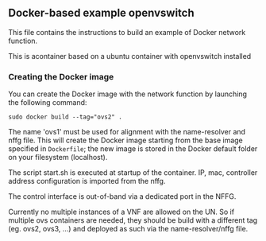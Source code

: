 ## Docker-based example openvswitch

This file contains the instructions to build an example of Docker network function.

This is acontainer based on a ubuntu container with openvswitch installed

### Creating the Docker image

You can create the Docker image with the network function by launching the following command:

    sudo docker build --tag="ovs2" .

The name 'ovs1' must be used for alignment with the name-resolver and nffg file.
This will create the Docker image starting from the base image specified in `Dockerfile`; the new image is stored in the Docker default folder on your filesystem (localhost).

The script start.sh is executed at startup of the container.
IP, mac, controller address configuration is imported from the nffg.

The control interface is out-of-band via a dedicated port in the NFFG.

Currently no multiple instances of a VNF are allowed on the UN.
So if multiple ovs containers are needed, they should be build with a different tag (eg. ovs2, ovs3, ...) and deployed as such via the name-resolver/nffg file.
